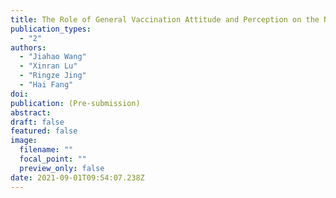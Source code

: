 ```yaml
---
title: The Role of General Vaccination Attitude and Perception on the Newly-developed Vaccine: Results From a Survey of Chinese Adults to Accept the COVID-19 Vaccine
publication_types:
  - "2"
authors:
  - "Jiahao Wang"
  - "Xinran Lu"
  - "Ringze Jing"
  - "Hai Fang"
doi: 
publication: (Pre-submission)
abstract: 
draft: false
featured: false
image:
  filename: ""
  focal_point: ""
  preview_only: false
date: 2021-09-01T09:54:07.238Z
---
```

